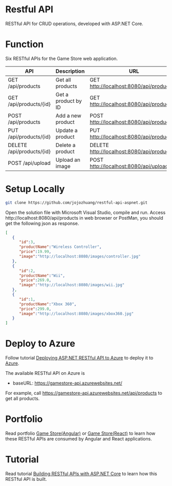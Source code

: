 # Restful API
RESTful API for CRUD operations, developed with ASP.NET Core.

# Function
Six RESTful APIs for the Game Store web application.

API                       | Description         | URL
--------------------------|---------------------|--------------
GET /api/products         | Get all products    | GET [http://localhost:8080/api/products](http://localhost:8080/api/products)
GET /api/products/{id}    | Get a product by ID | GET [http://localhost:8080/api/products/1](http://localhost:8080/api/products/1)
POST /api/products        | Add a new product   | POST [http://localhost:8080/api/products](http://localhost:8080/api/products)
PUT /api/products/{id}    | Update a product    | PUT [http://localhost:8080/api/products/1](http://localhost:8080/api/products/1)
DELETE /api/products/{id} | Delete a product    | DELETE [http://localhost:8080/api/products/1](http://localhost:8080/api/products/1)
POST /api/upload          | Upload an image     | POST [http://localhost:8080/api/upload](http://localhost:8080/api/upload)

# Setup Locally
```bash
git clone https://github.com/jojozhuang/restful-api-aspnet.git
```
Open the solution file with Microsoft Visual Studio, compile and run. Access http://localhost:8080/api/products in web browser or PostMan, you should get the following json as response.
```json
[  
   {  
      "id":3,
      "productName":"Wireless Controller",
      "price":19.99,
      "image":"http://localhost:8080/images/controller.jpg"
   },
   {  
      "id":2,
      "productName":"Wii",
      "price":269.0,
      "image":"http://localhost:8080/images/wii.jpg"
   },
   {  
      "id":1,
      "productName":"Xbox 360",
      "price":299.0,
      "image":"http://localhost:8080/images/xbox360.jpg"
   }
]
```

# Deploy to Azure
Follow tutorial [Deploying ASP.NET RESTful API to Azure](https://jojozhuang.github.io/tutorial/restful/deploying-aspnet-restful-api-to-azure/) to deploy it to [Azure](https://portal.azure.com/).

The available RESTful API on Azure is
* baseURL: https://gamestore-api.azurewebsites.net/

For example, call https://gamestore-api.azurewebsites.net/api/products to get all products.

# Portfolio
Read portfolio [Game Store(Angular)](https://jojozhuang.github.io/portfolio/game-store-angular/) or [Game Store(React)](http://jojozhuang.github.io/portfolio/game-store-react/) to learn how these RESTful APIs are consumed by Angular and React applications.

# Tutorial
Read tutorial [Building RESTful APIs with ASP.NET Core](https://jojozhuang.github.io/tutorial/react/building-restful-apis-with-aspnet-core/) to learn how this RESTful API is built.
